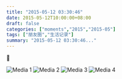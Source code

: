```yaml
---
title: "2015-05-12 03:30:46"
date: 2015-05-12T10:00:00+08:00
draft: false
categories: ["moments","2015","2015-05"]
tags: ["朋友圈","生活记录"]
summary: "2015-05-12 03:30:46..."
---
```


💃

![Media 1](/Moments/photos/2015-05-12/201505120330460.jpg)
![Media 2](/Moments/photos/2015-05-12/201505120330461.jpg)
![Media 3](/Moments/photos/2015-05-12/201505120330462.jpg)
![Media 4](/Moments/photos/2015-05-12/201505120330463.jpg)

